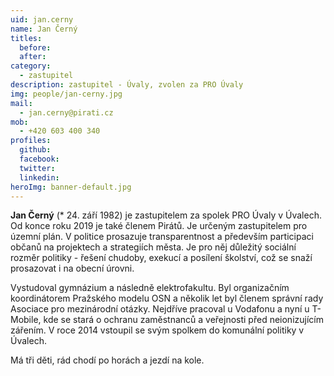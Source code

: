```yaml
---
uid: jan.cerny
name: Jan Černý
titles:
  before:
  after:
category:
  - zastupitel
description: zastupitel - Úvaly, zvolen za PRO Úvaly
img: people/jan-cerny.jpg
mail:
  - jan.cerny@pirati.cz
mob:
  - +420 603 400 340
profiles:
  github:
  facebook:
  twitter:
  linkedin:
heroImg: banner-default.jpg
---
```

**Jan Černý** (* 24. září 1982) je zastupitelem za spolek PRO Úvaly v Úvalech. Od konce roku 2019 je také členem Pirátů. Je určeným zastupitelem pro územní plán. V politice prosazuje transparentnost a především participaci občanů na projektech a strategiích města. Je pro něj důležitý sociální rozměr politiky - řešení chudoby, exekucí a posílení školství, což se snaží prosazovat i na obecní úrovni.

Vystudoval gymnázium a následně elektrofakultu. Byl organizačním koordinátorem Pražského modelu OSN a několik let byl členem správní rady Asociace pro mezinárodní otázky. Nejdříve pracoval u Vodafonu a nyní u T-Mobile, kde se stará o ochranu zaměstnanců a veřejnosti před neionizujícím zářením. V roce 2014 vstoupil se svým spolkem do komunální politiky v Úvalech.

Má tři děti, rád chodí po horách a jezdí na kole.

